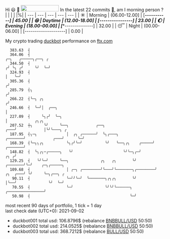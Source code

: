 Hi :smiley: :wave: <img src="https://jojoee.jojoee.com/api/utcnow" width="120" height="20">
In the latest 22 commits :bug:, am I morning person ? 
| | | | |%|
| --- | --- | --- | --- | --- |
| :sunny: | Morning | (06.00-12.00] | [*********-----------] | 45.00 |
| :satisfied: | Daytime | (12.00-18.00] | [****----------------] | 23.00 |
| :moon: | Evening | (18.00-00.00] | [******--------------] | 32.00 |
| :sleeping: | Night | (00.00-06.00] | [--------------------] | 0.00 |

My crypto trading [duckbot](https://github.com/jojoee/duckbot) performance on [ftx.com](https://ftx.com/#a=13144711)
```
  383.63  ┤
  364.06  ┤                                                                      ╭─╮   ╭─────╮╭──╮ ╭
  344.50  ┤                                                                     ╭╯ ╰╮ ╭╯     ╰╯  ╰─╯
  324.93  ┤                                                                     │   ╰─╯
  305.36  ┤                                                                    ╭╯
  285.79  ┤╮                                                                  ╭╯
  266.22  ┤╰─╮ ╭╮                                                            ╭╯
  246.66  ┤  ╰─╯│  ╭──╮                                                      │
  227.09  ┤     ╰╮╭╯  ╰─╮                                                    │            ╭╮╭╮
  207.52  ┼╮     ╰╯     ╰──╮            ╭──╮                             ╭───╯            │╰╯╰───╮ ╭
  187.95  ┤╮─╮             │  ╭╮ ╭──────╯  ╰╮╭───╮               ╭───────╯            ╭───╯      ╰─╯
  168.39  ┤╰─╮╮╭╮          ╰╮╭╯╰─╯          ╰╯   ╰──╮╭╮    ╭─────╯            ╭───────╯
  148.82  ┤  ╰╮╭╮─╭─────╮   ╰╯                      ╰╯╰─╮╭─╯              ╭╮ ╭╯
  129.25  ┤   ╰╯╰─╯     ╰──╮              ╭╮   ╭╮       ╰╯        ╭───────╯╰─╯    ╭─╮╭─────╮
  109.68  ┤                │ ╭─╮ ╭────────╯╰───╯╰───────╮╭────────╯       ╭╮  ╭───╯ ╰╯     ╰─╮╭──╮ ╭
   90.11  ┤                ╰─╯╯╰─╯  ╰───────╮╭╮╭╮       ╰╯                │╰──╯              ╰╯  ╰─╯
   70.55  ┤                ╰─╯              ╰╯╰╯╰──────╮ ╭────────────────╯
   50.98  ┤                                            ╰─╯
```
most recent 90 days of portfolio, 1 tick = 1 day<br />
last check date (UTC+0): 2021-09-02
- duckbot001 total usd: 106.8796$ (rebalance [BNBBULL/USD](https://ftx.com/trade/DOGEBULL/USD#a=13144711) 50:50)
- duckbot002 total usd: 214.0525$ (rebalance [BNBBULL/USD](https://ftx.com/trade/BNBBULL/USD#a=13144711) 50:50)
- duckbot003 total usd: 368.7212$ (rebalance [BULL/USD](https://ftx.com/trade/BULL/USD#a=13144711) 50:50)

